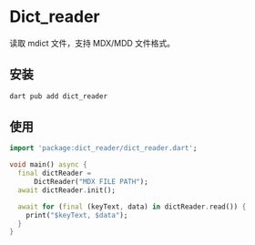 # Dict_reader

读取 mdict 文件，支持 MDX/MDD 文件格式。

## 安装

```sh
dart pub add dict_reader
```

## 使用

```dart
import 'package:dict_reader/dict_reader.dart';

void main() async {
  final dictReader =
      DictReader("MDX FILE PATH");
  await dictReader.init();

  await for (final (keyText, data) in dictReader.read()) {
    print("$keyText, $data");
  }
}
```
